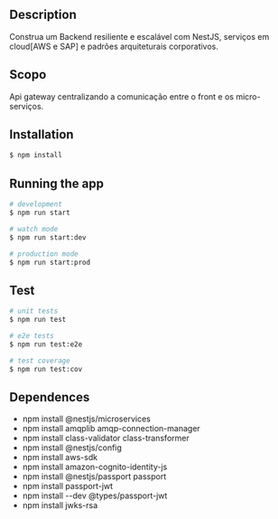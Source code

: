 ## Description

Construa um Backend resiliente e escalável com NestJS, serviços em cloud[AWS e SAP] e padrões arquiteturais corporativos.

## Scopo

Api gateway centralizando a comunicação entre o front e os micro-serviços.

## Installation

```bash
$ npm install
```

## Running the app

```bash
# development
$ npm run start

# watch mode
$ npm run start:dev

# production mode
$ npm run start:prod
```

## Test

```bash
# unit tests
$ npm run test

# e2e tests
$ npm run test:e2e

# test coverage
$ npm run test:cov
```

## Dependences
- npm install @nestjs/microservices
- npm install amqplib amqp-connection-manager
- npm install class-validator class-transformer
- npm install @nestjs/config  
- npm install aws-sdk  
- npm install amazon-cognito-identity-js
- npm install @nestjs/passport passport 
- npm install passport-jwt
- npm install --dev @types/passport-jwt
- npm install jwks-rsa